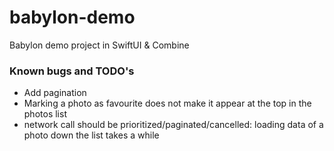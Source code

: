 # babylon-demo
Babylon demo project in SwiftUI &amp; Combine

### Known bugs and TODO's
* Add pagination
* Marking a photo as favourite does not make it appear at the top in the photos list
* network call should be prioritized/paginated/cancelled: loading data of a photo down the list takes a while
